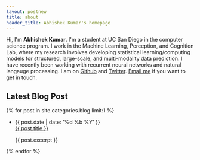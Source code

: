 ```yaml
---
layout: postnew
title: about
header_title: Abhishek Kumar's homepage
---
```


Hi, I'm **Abhishek Kumar**. I'm a student at UC San Diego in the
computer science program. I work in the Machine Learning, Perception, and Cognition Lab, where my research involves developing statistical learning/computing models for structured, large-scale, and multi-modality data prediction. I have recently been working with recurrent neural networks and natural langauge processing. I am on [Github][github] and [Twitter][twitter]. [Email me][email] if you want to get in touch.

[github]: https://github.com/TheAbhiKumar
[twitter]: https://twitter.com/_abkumar
[email]: &#109;&#097;&#105;&#108;&#116;&#111;:&#097;&#098;&#107;&#117;&#109;&#097;&#114;&#064;&#117;&#099;&#115;&#100;&#046;&#101;&#100;&#117;

## Latest Blog Post
{% for post in site.categories.blog limit:1 %}
  <ul id="archive">
    <li>
      <span class="post-date">
      <time datetime="{{ post.date | date_to_xmlschema }}">{{ post.date | date: '%d %b<span class="year"> %Y</span>' }}</time>
      </span>
    <div class="description">
      <a href="{{ post.url }}">{{ post.title }}</a>
      <p class="excerpt">{{ post.excerpt }}</p>
    </div>
    </li>
  </ul>
{% endfor %}

